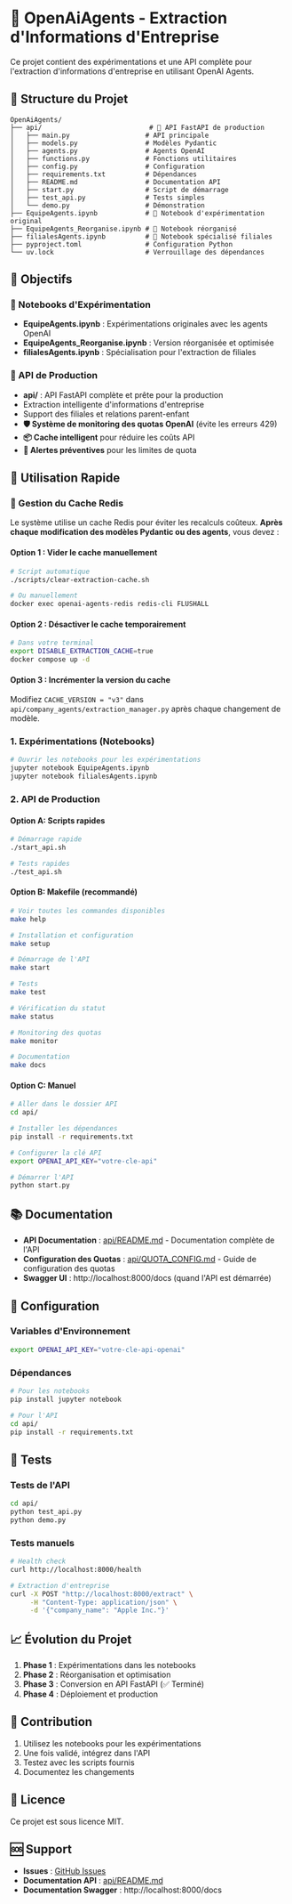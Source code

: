 # 🏢 OpenAiAgents - Extraction d'Informations d'Entreprise

Ce projet contient des expérimentations et une API complète pour l'extraction d'informations d'entreprise en utilisant OpenAI Agents.

## 📁 Structure du Projet

```
OpenAiAgents/
├── api/                           # 🚀 API FastAPI de production
│   ├── main.py                   # API principale
│   ├── models.py                 # Modèles Pydantic
│   ├── agents.py                 # Agents OpenAI
│   ├── functions.py              # Fonctions utilitaires
│   ├── config.py                 # Configuration
│   ├── requirements.txt          # Dépendances
│   ├── README.md                 # Documentation API
│   ├── start.py                  # Script de démarrage
│   ├── test_api.py               # Tests simples
│   └── demo.py                   # Démonstration
├── EquipeAgents.ipynb            # 📓 Notebook d'expérimentation original
├── EquipeAgents_Reorganise.ipynb # 📓 Notebook réorganisé
├── filialesAgents.ipynb          # 📓 Notebook spécialisé filiales
├── pyproject.toml                # Configuration Python
└── uv.lock                       # Verrouillage des dépendances
```

## 🎯 Objectifs

### 📓 Notebooks d'Expérimentation

- **EquipeAgents.ipynb** : Expérimentations originales avec les agents OpenAI
- **EquipeAgents_Reorganise.ipynb** : Version réorganisée et optimisée
- **filialesAgents.ipynb** : Spécialisation pour l'extraction de filiales

### 🚀 API de Production

- **api/** : API FastAPI complète et prête pour la production
- Extraction intelligente d'informations d'entreprise
- Support des filiales et relations parent-enfant
- **🛡️ Système de monitoring des quotas OpenAI** (évite les erreurs 429)
- **📦 Cache intelligent** pour réduire les coûts API
- **🚨 Alertes préventives** pour les limites de quota

## 🚀 Utilisation Rapide

### 🔧 Gestion du Cache Redis

Le système utilise un cache Redis pour éviter les recalculs coûteux. **Après chaque modification des modèles Pydantic ou des agents**, vous devez :

#### Option 1 : Vider le cache manuellement

```bash
# Script automatique
./scripts/clear-extraction-cache.sh

# Ou manuellement
docker exec openai-agents-redis redis-cli FLUSHALL
```

#### Option 2 : Désactiver le cache temporairement

```bash
# Dans votre terminal
export DISABLE_EXTRACTION_CACHE=true
docker compose up -d
```

#### Option 3 : Incrémenter la version du cache

Modifiez `CACHE_VERSION = "v3"` dans `api/company_agents/extraction_manager.py` après chaque changement de modèle.

### 1. Expérimentations (Notebooks)

```bash
# Ouvrir les notebooks pour les expérimentations
jupyter notebook EquipeAgents.ipynb
jupyter notebook filialesAgents.ipynb
```

### 2. API de Production

#### Option A: Scripts rapides

```bash
# Démarrage rapide
./start_api.sh

# Tests rapides
./test_api.sh
```

#### Option B: Makefile (recommandé)

```bash
# Voir toutes les commandes disponibles
make help

# Installation et configuration
make setup

# Démarrage de l'API
make start

# Tests
make test

# Vérification du statut
make status

# Monitoring des quotas
make monitor

# Documentation
make docs
```

#### Option C: Manuel

```bash
# Aller dans le dossier API
cd api/

# Installer les dépendances
pip install -r requirements.txt

# Configurer la clé API
export OPENAI_API_KEY="votre-cle-api"

# Démarrer l'API
python start.py
```

## 📚 Documentation

- **API Documentation** : [api/README.md](api/README.md) - Documentation complète de l'API
- **Configuration des Quotas** : [api/QUOTA_CONFIG.md](api/QUOTA_CONFIG.md) - Guide de configuration des quotas
- **Swagger UI** : http://localhost:8000/docs (quand l'API est démarrée)

## 🔧 Configuration

### Variables d'Environnement

```bash
export OPENAI_API_KEY="votre-cle-api-openai"
```

### Dépendances

```bash
# Pour les notebooks
pip install jupyter notebook

# Pour l'API
cd api/
pip install -r requirements.txt
```

## 🧪 Tests

### Tests de l'API

```bash
cd api/
python test_api.py
python demo.py
```

### Tests manuels

```bash
# Health check
curl http://localhost:8000/health

# Extraction d'entreprise
curl -X POST "http://localhost:8000/extract" \
     -H "Content-Type: application/json" \
     -d '{"company_name": "Apple Inc."}'
```

## 📈 Évolution du Projet

1. **Phase 1** : Expérimentations dans les notebooks
2. **Phase 2** : Réorganisation et optimisation
3. **Phase 3** : Conversion en API FastAPI (✅ Terminé)
4. **Phase 4** : Déploiement et production

## 🤝 Contribution

1. Utilisez les notebooks pour les expérimentations
2. Une fois validé, intégrez dans l'API
3. Testez avec les scripts fournis
4. Documentez les changements

## 📄 Licence

Ce projet est sous licence MIT.

## 🆘 Support

- **Issues** : [GitHub Issues](https://github.com/votre-repo/issues)
- **Documentation API** : [api/README.md](api/README.md)
- **Documentation Swagger** : http://localhost:8000/docs
